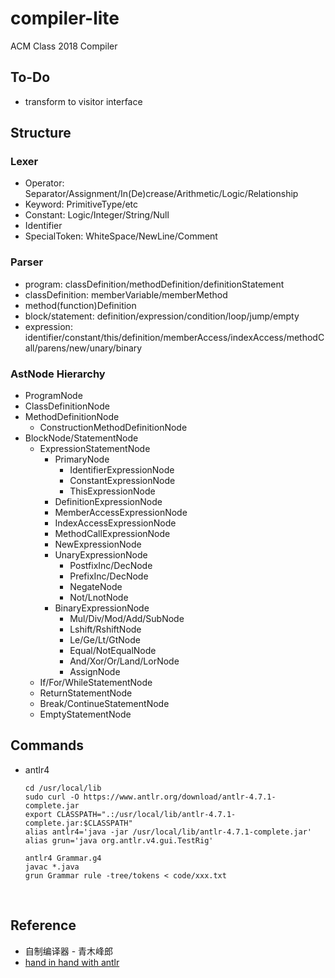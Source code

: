 # compiler-lite
ACM Class 2018 Compiler

## To-Do

- ​transform to visitor interface

## Structure

### Lexer

- Operator: Separator/Assignment/In(De)crease/Arithmetic/Logic/Relationship
- Keyword: PrimitiveType/etc
- Constant: Logic/Integer/String/Null
- Identifier
- SpecialToken: WhiteSpace/NewLine/Comment

### Parser

- program: classDefinition/methodDefinition/definitionStatement
- classDefinition: memberVariable/memberMethod
- method(function)Definition
- block/statement: definition/expression/condition/loop/jump/empty
- expression: identifier/constant/this/definition/memberAccess/indexAccess/methodCall/parens/new/unary/binary

### AstNode Hierarchy

- ProgramNode
- ClassDefinitionNode
- MethodDefinitionNode
  - ConstructionMethodDefinitionNode
- BlockNode/StatementNode
  - ExpressionStatementNode
    - PrimaryNode
      - IdentifierExpressionNode
      - ConstantExpressionNode
      - ThisExpressionNode
    - DefinitionExpressionNode
    - MemberAccessExpressionNode
    - IndexAccessExpressionNode
    - MethodCallExpressionNode
    - NewExpressionNode
    - UnaryExpressionNode
      - PostfixInc/DecNode
      - PrefixInc/DecNode
      - NegateNode
      - Not/LnotNode
    - BinaryExpressionNode
      - Mul/Div/Mod/Add/SubNode
      - Lshift/RshiftNode
      - Le/Ge/Lt/GtNode
      - Equal/NotEqualNode
      - And/Xor/Or/Land/LorNode
      - AssignNode
  - If/For/WhileStatementNode
  - ReturnStatementNode
  - Break/ContinueStatementNode
  - EmptyStatementNode

## Commands

- antlr4

  ```CQL
  cd /usr/local/lib
  sudo curl -O https://www.antlr.org/download/antlr-4.7.1-complete.jar
  export CLASSPATH=".:/usr/local/lib/antlr-4.7.1-complete.jar:$CLASSPATH"
  alias antlr4='java -jar /usr/local/lib/antlr-4.7.1-complete.jar'
  alias grun='java org.antlr.v4.gui.TestRig'

  antlr4 Grammar.g4
  javac *.java
  grun Grammar rule -tree/tokens < code/xxx.txt
  ```

  ​

## Reference

- 自制编译器 - 青木峰郎
- [hand in hand with antlr](https://github.com/alan2lin/hand_in_hand_with_antlr)